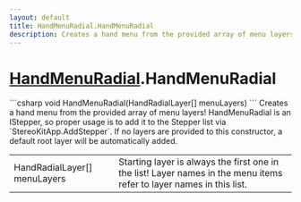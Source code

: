 ```yaml
---
layout: default
title: HandMenuRadial.HandMenuRadial
description: Creates a hand menu from the provided array of menu layers! HandMenuRadial is an IStepper, so proper usage is to add it to the Stepper list via StereoKitApp.AddStepper. If no layers are provided to this constructor, a default root layer will be automatically added.
---
```

# [HandMenuRadial]({{site.url}}/Pages/StereoKit.Framework/HandMenuRadial.html).HandMenuRadial

<div class='signature' markdown='1'>
```csharp
void HandMenuRadial(HandRadialLayer[] menuLayers)
```
Creates a hand menu from the provided array of menu
layers! HandMenuRadial is an IStepper, so proper usage is to
add it to the Stepper list via `StereoKitApp.AddStepper`. If no
layers are provided to this constructor, a default root layer will
be automatically added.
</div>

|  |  |
|--|--|
|HandRadialLayer[] menuLayers|Starting layer is always the first one             in the list! Layer names in the menu items refer to layer names             in this list.|




